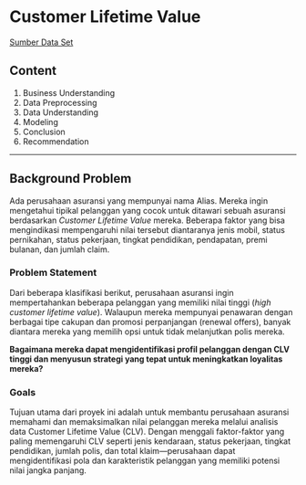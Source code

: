 # **Customer Lifetime Value**

[Sumber Data Set](https://drive.google.com/file/d/1pYhQb2WcbwLAaMF4FPIEJSM34O-1A4v8/view?usp=sharing)

## **Content**
1. Business Understanding
2. Data Preprocessing
3. Data Understanding
4. Modeling
5. Conclusion
6. Recommendation

---

## **Background Problem**
Ada perusahaan asuransi yang mempunyai nama Alias. Mereka ingin mengetahui tipikal pelanggan yang cocok untuk ditawari sebuah asuransi berdasarkan *Customer Lifetime Value* mereka. Beberapa faktor yang bisa mengindikasi mempengaruhi nilai tersebut diantaranya jenis mobil, status pernikahan, status pekerjaan, tingkat pendidikan, pendapatan, premi bulanan, dan jumlah claim. 

### Problem Statement
Dari beberapa klasifikasi berikut, perusahaan asuransi ingin mempertahankan beberapa pelanggan yang memiliki nilai tinggi (*high customer lifetime value*). Walaupun mereka mempunyai penawaran dengan berbagai tipe cakupan dan promosi perpanjangan (renewal offers), banyak diantara mereka yang memilih opsi untuk tidak melanjutkan polis mereka.

**Bagaimana mereka dapat mengidentifikasi profil pelanggan dengan CLV tinggi dan menyusun strategi yang tepat untuk meningkatkan loyalitas mereka?**

### Goals
Tujuan utama dari proyek ini adalah untuk membantu perusahaan asuransi memahami dan memaksimalkan nilai pelanggan mereka melalui analisis data Customer Lifetime Value (CLV). Dengan menggali faktor-faktor yang paling memengaruhi CLV seperti jenis kendaraan, status pekerjaan, tingkat pendidikan, jumlah polis, dan total klaim—perusahaan dapat mengidentifikasi pola dan karakteristik pelanggan yang memiliki potensi nilai jangka panjang.

